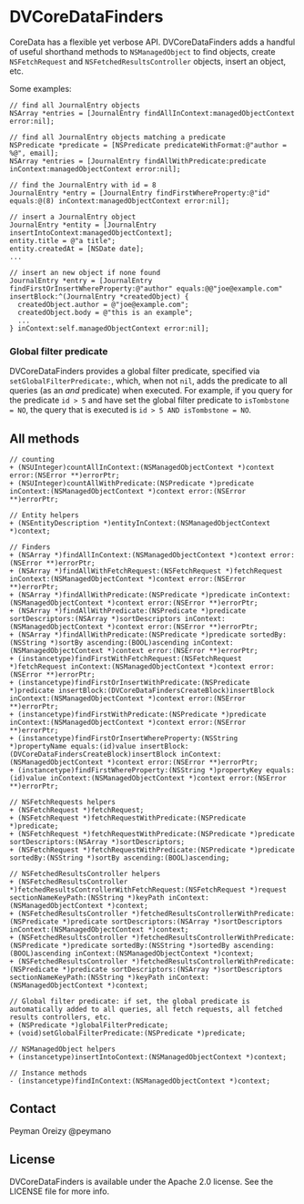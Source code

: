 DVCoreDataFinders
=================

CoreData has a flexible yet verbose API. DVCoreDataFinders adds a handful of useful shorthand methods to `NSManagedObject` to find objects, create `NSFetchRequest` and `NSFetchedResultsController` objects, insert an object, etc.

Some examples:

    // find all JournalEntry objects
    NSArray *entries = [JournalEntry findAllInContext:managedObjectContext error:nil];

    // find all JournalEntry objects matching a predicate
    NSPredicate *predicate = [NSPredicate predicateWithFormat:@"author = %@", email];
    NSArray *entries = [JournalEntry findAllWithPredicate:predicate inContext:managedObjectContext error:nil];

    // find the JournalEntry with id = 8
    JournalEntry *entry = [JournalEntry findFirstWhereProperty:@"id" equals:@(8) inContext:managedObjectContext error:nil];

    // insert a JournalEntry object
    JournalEntry *entity = [JournalEntry insertIntoContext:managedObjectContext];
    entity.title = @"a title";
    entity.createdAt = [NSDate date];
    ...

    // insert an new object if none found
    JournalEntry *entry = [JournalEntry findFirstOrInsertWhereProperty:@"author" equals:@@"joe@example.com" insertBlock:^(JournalEntry *createdObject) {
      createdObject.author = @"joe@example.com";
      createdObject.body = @"this is an example";
      ...
    } inContext:self.managedObjectContext error:nil];

### Global filter predicate

DVCoreDataFinders provides a global filter predicate, specified via `setGlobalFilterPredicate:`, which, when not `nil`,
adds the predicate to all queries (as an *and* predicate) when executed. For example, if you query for the predicate
`id > 5` and have set the global filter predicate to `isTombstone = NO`, the query that is executed is
`id > 5 AND isTombstone = NO`.

All methods
----------

    // counting
    + (NSUInteger)countAllInContext:(NSManagedObjectContext *)context error:(NSError **)errorPtr;
    + (NSUInteger)countAllWithPredicate:(NSPredicate *)predicate inContext:(NSManagedObjectContext *)context error:(NSError **)errorPtr;

    // Entity helpers
    + (NSEntityDescription *)entityInContext:(NSManagedObjectContext *)context;

    // Finders
    + (NSArray *)findAllInContext:(NSManagedObjectContext *)context error:(NSError **)errorPtr;
    + (NSArray *)findAllWithFetchRequest:(NSFetchRequest *)fetchRequest inContext:(NSManagedObjectContext *)context error:(NSError **)errorPtr;
    + (NSArray *)findAllWithPredicate:(NSPredicate *)predicate inContext:(NSManagedObjectContext *)context error:(NSError **)errorPtr;
    + (NSArray *)findAllWithPredicate:(NSPredicate *)predicate sortDescriptors:(NSArray *)sortDescriptors inContext:(NSManagedObjectContext *)context error:(NSError **)errorPtr;
    + (NSArray *)findAllWithPredicate:(NSPredicate *)predicate sortedBy:(NSString *)sortBy ascending:(BOOL)ascending inContext:(NSManagedObjectContext *)context error:(NSError **)errorPtr;
    + (instancetype)findFirstWithFetchRequest:(NSFetchRequest *)fetchRequest inContext:(NSManagedObjectContext *)context error:(NSError **)errorPtr;
    + (instancetype)findFirstOrInsertWithPredicate:(NSPredicate *)predicate insertBlock:(DVCoreDataFindersCreateBlock)insertBlock inContext:(NSManagedObjectContext *)context error:(NSError **)errorPtr;
    + (instancetype)findFirstWithPredicate:(NSPredicate *)predicate inContext:(NSManagedObjectContext *)context error:(NSError **)errorPtr;
    + (instancetype)findFirstOrInsertWhereProperty:(NSString *)propertyName equals:(id)value insertBlock:(DVCoreDataFindersCreateBlock)insertBlock inContext:(NSManagedObjectContext *)context error:(NSError **)errorPtr;
    + (instancetype)findFirstWhereProperty:(NSString *)propertyKey equals:(id)value inContext:(NSManagedObjectContext *)context error:(NSError **)errorPtr;

    // NSFetchRequests helpers
    + (NSFetchRequest *)fetchRequest;
    + (NSFetchRequest *)fetchRequestWithPredicate:(NSPredicate *)predicate;
    + (NSFetchRequest *)fetchRequestWithPredicate:(NSPredicate *)predicate sortDescriptors:(NSArray *)sortDescriptors;
    + (NSFetchRequest *)fetchRequestWithPredicate:(NSPredicate *)predicate sortedBy:(NSString *)sortBy ascending:(BOOL)ascending;

    // NSFetchedResultsController helpers
    + (NSFetchedResultsController *)fetchedResultsControllerWithFetchRequest:(NSFetchRequest *)request sectionNameKeyPath:(NSString *)keyPath inContext:(NSManagedObjectContext *)context;
    + (NSFetchedResultsController *)fetchedResultsControllerWithPredicate:(NSPredicate *)predicate sortDescriptors:(NSArray *)sortDescriptors inContext:(NSManagedObjectContext *)context;
    + (NSFetchedResultsController *)fetchedResultsControllerWithPredicate:(NSPredicate *)predicate sortedBy:(NSString *)sortedBy ascending:(BOOL)ascending inContext:(NSManagedObjectContext *)context;
    + (NSFetchedResultsController *)fetchedResultsControllerWithPredicate:(NSPredicate *)predicate sortDescriptors:(NSArray *)sortDescriptors sectionNameKeyPath:(NSString *)keyPath inContext:(NSManagedObjectContext *)context;

    // Global filter predicate: if set, the global predicate is automatically added to all queries, all fetch requests, all fetched results controllers, etc.
    + (NSPredicate *)globalFilterPredicate;
    + (void)setGlobalFilterPredicate:(NSPredicate *)predicate;

    // NSManagedObject helpers
    + (instancetype)insertIntoContext:(NSManagedObjectContext *)context;

    // Instance methods
    - (instancetype)findInContext:(NSManagedObjectContext *)context;

Contact
-------

Peyman Oreizy @peymano

License
-------

DVCoreDataFinders is available under the Apache 2.0 license. See the LICENSE file for more info.
